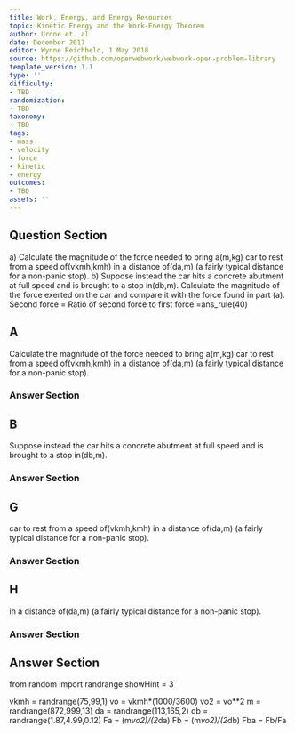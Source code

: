 ```yaml
---
title: Work, Energy, and Energy Resources
topic: Kinetic Energy and the Work-Energy Theorem
author: Urone et. al
date: December 2017
editor: Wynne Reichheld, 1 May 2018
source: https://github.com/openwebwork/webwork-open-problem-library
template_version: 1.1
type: ''
difficulty:
- TBD
randomization:
- TBD
taxonomy:
- TBD
tags:
- mass
- velocity
- force
- kinetic
- energy
outcomes:
- TBD
assets: ''
---
```


## Question Section 

a) Calculate the magnitude of the force needed to bring a(m,kg) car to rest from a speed of(vkmh,kmh) in a distance of(da,m) (a fairly typical distance for a non-panic stop).
b) Suppose instead the car hits a concrete abutment at full speed and is brought to a stop in(db,m). 
Calculate the magnitude of the force exerted on the car and compare it with the force found in part (a).
Second force =
Ratio of second force to first force =ans_rule(40)

## A
Calculate the magnitude of the force needed to bring a(m,kg) car to rest from a speed of(vkmh,kmh) in a distance of(da,m) (a fairly typical distance for a non-panic stop).
### Answer Section
## B
Suppose instead the car hits a concrete abutment at full speed and is brought to a stop in(db,m). 
### Answer Section
## G
car to rest from a speed of(vkmh,kmh) in a distance of(da,m) (a fairly typical distance for a non-panic stop).
### Answer Section
## H
in a distance of(da,m) (a fairly typical distance for a non-panic stop).
### Answer Section


## Answer Section

from random import randrange
showHint = 3

vkmh = randrange(75,99,1)
vo = vkmh*(1000/3600)
vo2 = vo**2
m = randrange(872,999,13)
da = randrange(113,165,2)
db = randrange(1.87,4.99,0.12)
Fa = (m*vo2)/(2*da)
Fb = (m*vo2)/(2*db)
Fba = Fb/Fa